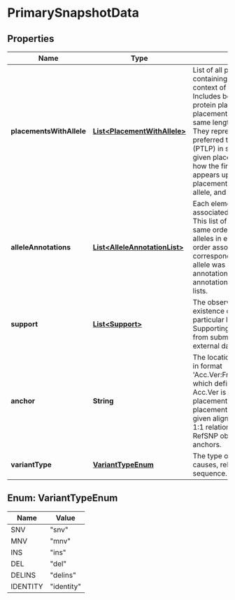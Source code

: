 # PrimarySnapshotData

## Properties
Name | Type | Description | Notes
------------ | ------------- | ------------- | -------------
**placementsWithAllele** | [**List&lt;PlacementWithAllele&gt;**](PlacementWithAllele.md) | List of all placements, each containing a list of the alleles in the context of that reference region. Includes both nucleotide and protein placements. For all placements, the list of alleles is the same length and in the same order.  They represent the alleles on the preferred top level placement (PTLP) in sorted order.  So, on a given placement, the first allele is how the first allele on the PTLP appears upon mapping to the given placement.  Similarly for the second allele, and so on. | 
**alleleAnnotations** | [**List&lt;AlleleAnnotationList&gt;**](AlleleAnnotationList.md) | Each element holds the annotations associated with a particular variant. This list of annotation lists has the same order and length as the list of alleles in each placement. This order associates each allele with its corresponding annotation list.  If an allele was not associated with any annotations, the corresponding annotation set will have only empty lists. | 
**support** | [**List&lt;Support&gt;**](Support.md) | The observations that support the existence of a variant at this particular location and type. Supporting observations can come from submissions to dbSNP or from external data sources like ClinVar. | 
**anchor** | **String** | The location and type of the variant, in format &#x27;Acc.Ver:From:DeletionLength:Type&#x27;, which defines the RefSNP.  The Acc.Ver is the preferred top level placement chosen from all of the placements the RefSNP maps to in a given alignment data set.  There is a 1:1 relationship between live RefSNP objects and the set of anchors. | 
**variantType** | [**VariantTypeEnum**](#VariantTypeEnum) | The type of change the variant causes, relative to the reference sequence. | 

<a name="VariantTypeEnum"></a>
## Enum: VariantTypeEnum
Name | Value
---- | -----
SNV | &quot;snv&quot;
MNV | &quot;mnv&quot;
INS | &quot;ins&quot;
DEL | &quot;del&quot;
DELINS | &quot;delins&quot;
IDENTITY | &quot;identity&quot;
